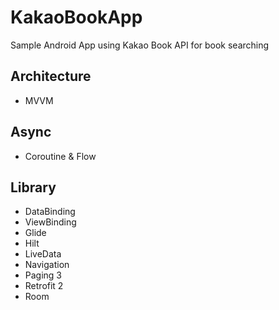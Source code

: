 # KakaoBookApp
Sample Android App using Kakao Book API for book searching

## Architecture

- MVVM

## Async

- Coroutine & Flow

## Library

- DataBinding 
- ViewBinding
- Glide
- Hilt
- LiveData
- Navigation
- Paging 3
- Retrofit 2
- Room

